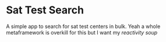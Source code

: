 # Sat Test Search

A simple app to search for sat test centers in bulk. Yeah a whole metaframework is overkill for this but I want my *reactivity soup*